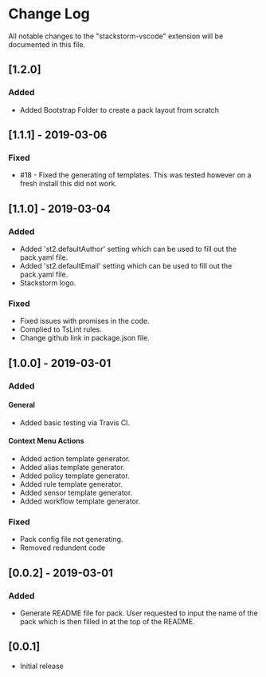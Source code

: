# Change Log
All notable changes to the "stackstorm-vscode" extension will be documented in this file.

## \[1.2.0]
### Added
*   Added Bootstrap Folder to create a pack layout from scratch

## \[1.1.1] - 2019-03-06
### Fixed
*   #18 - Fixed the generating of templates. This was tested however on a fresh install this did not work.

## \[1.1.0] - 2019-03-04
### Added
*   Added 'st2.defaultAuthor' setting which can be used to fill out the pack.yaml file.
*   Added 'st2.defaultEmail' setting which can be used to fill out the pack.yaml file.
*   Stackstorm logo.

### Fixed
*   Fixed issues with promises in the code.
*   Complied to TsLint rules.
*   Change github link in package.json file.

## \[1.0.0] - 2019-03-01
### Added
#### General
*   Added basic testing via Travis CI.

#### Context Menu Actions
*   Added action template generator.
*   Added alias template generator.
*   Added policy template generator.
*   Added rule template generator.
*   Added sensor template generator.
*   Added workflow template generator.

### Fixed
*   Pack config file not generating.
*   Removed redundent code

## \[0.0.2] - 2019-03-01
### Added
*   Generate README file for pack. User requested to input the name of the pack which is then filled in at the top of the README.

## \[0.0.1]
*   Initial release